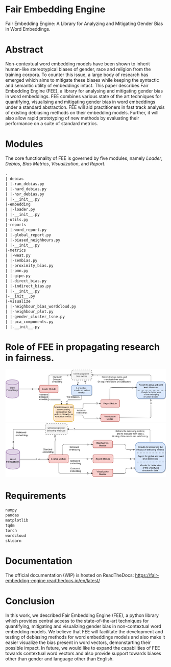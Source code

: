 # Fair Embedding Engine
Fair Embedding Engine: A Library for Analyzing and Mitigating Gender Bias in Word Embeddings.


# Abstract
Non-contextual word embedding models have been shown to inherit human-like stereotypical biases of gender, race and religion from the training corpora. To counter this issue, a large body of research has emerged which aims to mitigate these biases while keeping the syntactic and semantic utility of embeddings intact. This paper describes Fair Embedding Engine (FEE), a library for analysing and mitigating gender bias in word embeddings. FEE combines various state of the art techniques for quantifying, visualising and mitigating gender bias in word embeddings under a standard abstraction. FEE will aid practitioners in fast track analysis of existing debiasing methods on their embedding models. Further, it will also allow rapid prototyping of new methods by evaluating their performance on a suite of standard metrics. 

# Modules
 The core functionality of FEE is governed by five modules, namely *Loader*, *Debias*, *Bias Metrics*, *Visualization*, and *Report*. 

 ```
 .
 |-debias
 | |-ran_debias.py
 | |-hard_debias.py
 | |-hsr_debias.py
 | |-__init__.py
 |-embedding
 | |-loader.py
 | |-__init__.py
 |-utils.py
 |-reports
 | |-word_report.py
 | |-global_report.py
 | |-biased_neighbours.py
 | |-__init__.py
 |-metrics
 | |-weat.py
 | |-sembias.py
 | |-proximity_bias.py
 | |-pmn.py
 | |-gipe.py
 | |-direct_bias.py
 | |-indirect_bias.py
 | |-__init__.py
 |-__init__.py
 |-visualize
 | |-neighbour_bias_wordcloud.py
 | |-neighbour_plot.py
 | |-gender_cluster_tsne.py
 | |-pca_components.py
 | |-__init__.py
```

# Role of FEE in propagating research in fairness.
![Dev metrics](assets/dev1.png "Title")
![Dev debiasing procedures](assets/dev2.png "Title")

# Requirements
```
numpy
pandas
matplotlib
tqdm
torch
wordcloud
sklearn
```

# Documentation
The official documentation (WIP) is hosted on ReadTheDocs: https://fair-embedding-engine.readthedocs.io/en/latest/


# Conclusion
In this work, we described Fair Embedding Engine (FEE), a python library which provides central access to the state-of-the-art  techniques for quantifying, mitigating and visualizing gender bias in non-contextual word embedding models. We believe that FEE will facilitate the development and testing of debiasing methods for word embeddings models and also make it easier visualize the bias present in word vectors, demonstarting their possible impact. In future, we would like to expand the capabilities of FEE towards contextual word vectors and also provide support towards biases other than gender and language other than English.
